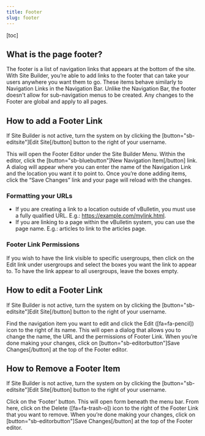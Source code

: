 ```yaml
---
title: Footer
slug: footer
---
```


[toc]
## What is the page footer?
The footer is a list of navigation links that appears at the bottom of the site. With Site Builder, you’re able to add links to the footer that can take your users anywhere you want them to go. These items behave similarly to Navigation Links in the Navigation Bar. Unlike the Navigation Bar, the footer doesn't allow for sub-navigation menus to be created. Any changes to the Footer are global and apply to all pages.

## How to add a Footer Link
If Site Builder is not active, turn the system on by clicking the [button="sb-editsite"]Edit Site[/button] button to the right of your username.

This will open the Footer Editor under the Site Builder Menu. Within the editor, click the [button="sb-bluebutton"]New Navigation Item[/button] link. A dialog will appear where you can enter the name of the Navigation Link and the location you want it to point to. Once you’re done adding items, click the “Save Changes” link and your page will reload with the changes.

### Formatting your URLs
- If you are creating a link to a location outside of vBulletin, you must use a fully qualified URL. E.g.: https://example.com/mylink.html. 
- If you are linking to a page within the vBulletin system, you can use the page name. E.g.: articles to link to the articles page.

### Footer Link Permissions
If you wish to have the link visible to specific usergroups, then click on the Edit link under usergroups and select the boxes you want the link to appear to. To have the link appear to all usergroups, leave the boxes empty.

## How to edit a Footer Link
If Site Builder is not active, turn the system on by clicking the [button="sb-editsite"]Edit Site[/button] button to the right of your username.

Find the navigation item you want to edit and click the Edit ([fa=fa-pencil]) icon to the right of its name. This will open a dialog that allows you to change the name, the URL and the permissions of Footer Link. When you’re done making your changes, click on [button="sb-editorbutton"]Save Changes[/button] at the top of the Footer editor.

## How to Remove a Footer Item
If Site Builder is not active, turn the system on by clicking the [button="sb-editsite"]Edit Site[/button] button to the right of your username.

Click on the ‘Footer’ button. This will open form beneath the menu bar. From here, click on the Delete ([fa=fa-trash-o]) icon to the right of the Footer Link that you want to remove. When you’re done making your changes, click on [button="sb-editorbutton"]Save Changes[/button] at the top of the Footer editor.






